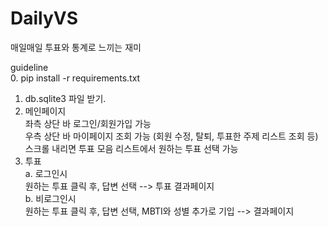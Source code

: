 # DailyVS

매일매일 투표와 통계로 느끼는 재미

guideline </br>
0. pip install -r requirements.txt </br>
1. db.sqlite3 파일 받기. </br>
2. 메인페이지 </br>
    좌측 상단 바 로그인/회원가입 가능 </br>
    우측 상단 바 마이페이지 조회 가능 (회원 수정, 탈퇴, 투표한 주제 리스트 조회 등) </br>
    스크롤 내리면 투표 모음 리스트에서 원하는 투표 선택 가능 </br>
3. 투표 </br>
    a. 로그인시 </br>
        원하는 투표 클릭 후, 답변 선택 --> 투표 결과페이지 </br>
    b. 비로그인시 </br>
        원하는 투표 클릭 후, 답변 선택, MBTI와 성별 추가로 기입 --> 결과페이지 </br>

